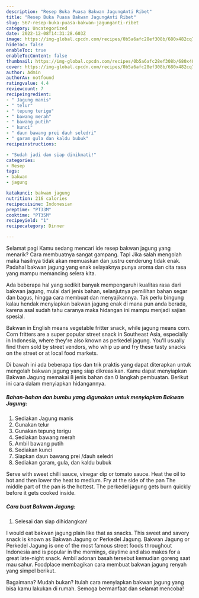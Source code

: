 ```yaml
---
description: "Resep Buka Puasa Bakwan JagungAnti Ribet"
title: "Resep Buka Puasa Bakwan JagungAnti Ribet"
slug: 567-resep-buka-puasa-bakwan-jagunganti-ribet
category: Uncategorized
date: 2022-12-08T14:31:28.603Z
image: https://img-global.cpcdn.com/recipes/0b5a6afc28ef308b/680x482cq70/bakwan-jagung-foto-resep-utama.jpg
hideToc: false
enableToc: true
enableTocContent: false
thumbnail: https://img-global.cpcdn.com/recipes/0b5a6afc28ef308b/680x482cq70/bakwan-jagung-foto-resep-utama.jpg
cover: https://img-global.cpcdn.com/recipes/0b5a6afc28ef308b/680x482cq70/bakwan-jagung-foto-resep-utama.jpg
author: Admin
authorAv: notfound
ratingvalue: 4.4
reviewcount: 7
recipeingredient:
- " Jagung manis"
- " telur"
- " tepung terigu"
- " bawang merah"
- " bawang putih"
- " kunci"
- " daun bawang prei dauh seledri"
- " garam gula dan kaldu bubuk"
recipeinstructions:

- "Sudah jadi dan siap dinikmati!"
categories:
- Resep
tags:
- bakwan
- jagung

katakunci: bakwan jagung 
nutrition: 216 calories
recipecuisine: Indonesian
preptime: "PT33M"
cooktime: "PT35M"
recipeyield: "1"
recipecategory: Dinner

---
```



Selamat pagi Kamu sedang mencari ide resep bakwan jagung yang menarik? Cara membuatnya sangat gampang. Tapi Jika salah mengolah maka hasilnya tidak akan memuaskan dan justru cenderung tidak enak. Padahal bakwan jagung yang enak selayaknya punya aroma dan cita rasa yang mampu memancing selera kita.


Ada beberapa hal yang sedikit banyak mempengaruhi kualitas rasa dari bakwan jagung, mulai dari jenis bahan, selanjutnya pemilihan bahan segar dan bagus, hingga cara membuat dan menyajikannya. Tak perlu bingung kalau hendak menyiapkan bakwan jagung enak di mana pun anda berada, karena asal sudah tahu caranya maka hidangan ini mampu menjadi sajian spesial.

Bakwan in English means vegetable fritter snack, while jagung means corn. Corn fritters are a super popular street snack in Southeast Asia, especially in Indonesia, where they&#39;re also known as perkedel jagung. You&#39;ll usually find them sold by street vendors, who whip up and fry these tasty snacks on the street or at local food markets.


Di bawah ini ada beberapa tips dan trik praktis yang dapat diterapkan untuk mengolah bakwan jagung yang siap dikreasikan. Kamu dapat menyiapkan Bakwan Jagung memakai 8 jenis bahan dan 0 langkah pembuatan. Berikut ini cara dalam menyiapkan hidangannya.

<!--inarticleads1-->

##### Bahan-bahan dan bumbu yang digunakan untuk menyiapkan Bakwan Jagung:

1. Sediakan  Jagung manis
1. Gunakan  telur
1. Gunakan  tepung terigu
1. Sediakan  bawang merah
1. Ambil  bawang putih
1. Sediakan  kunci
1. Siapkan  daun bawang prei /dauh seledri
1. Sediakan  garam, gula, dan kaldu bubuk


Serve with sweet chilli sauce, vinegar dip or tomato sauce. Heat the oil to hot and then lower the heat to medium. Fry at the side of the pan The middle part of the pan is the hottest. The perkedel jagung gets burn quickly before it gets cooked inside. 

<!--inarticleads2-->

##### Cara buat Bakwan Jagung:


1. Selesai dan siap dihidangkan!

I would eat bakwan jagung plain like that as snacks. This sweet and savory snack is known as Bakwan Jagung or Perkedel Jagung. Bakwan Jagung or Perkedel Jagung is one of the most famous street foods throughout Indonesia and is popular in the mornings, daytime and also makes for a great late-night snack. Ambil adonan basah tersebut kemudian goreng saat mau sahur. Foodplace membagikan cara membuat bakwan jagung renyah yang simpel berikut. 

Bagaimana? Mudah bukan? Itulah cara menyiapkan bakwan jagung yang bisa kamu lakukan di rumah. Semoga bermanfaat dan selamat mencoba!
